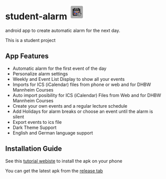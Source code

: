 # student-alarm ![app_icon](app/src/main/res/mipmap-mdpi/ic_launcher.png)
android app to create automatic alarm for the next day.

This is a student project

## App Features

- Automatic alarm for the first event of the day
- Personalize alarm settings
- Weekly and Event List Display to show all your events
- Imports for ICS (iCalendar) files from phone or web and for DHBW Mannheim Courses
- Auto import posibility for ICS (iCalendar) Files from Web and for DHBW Mannheim Courses
- Create your own events and a regular lecture schedule
- Add Holidays for alarm breaks or choose an event until the alarm is silent
- Export events to ics file
- Dark Theme Support
- English and German language support

## Installation Guide
See this [tutorial webiste](https://www.thecustomdroid.com/how-to-install-apk-on-android/) to install the apk on your phone


You can get the latest apk from the [release tab](https://github.com/Gnuhry/student-alarm/releases)

